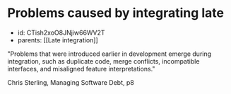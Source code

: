 # Problems caused by integrating late
* id: CTish2xoO8JNjiw66WV2T
* parents: [[Late integration]]

"Problems that were introduced earlier in development emerge during integration, such as duplicate code, merge conflicts, incompatible interfaces, and misaligned feature interpretations."

Chris Sterling, Managing Software Debt, p8